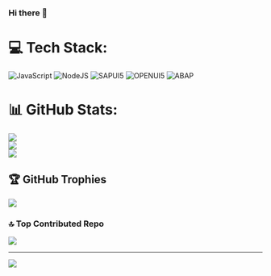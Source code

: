 ### Hi there 👋

<!--
**kevinbalboni/kevinbalboni** is a ✨ _special_ ✨ repository because its `README.md` (this file) appears on your GitHub profile.

Here are some ideas to get you started:

- 🔭 I’m currently working on ...
- 🌱 I’m currently learning ...
- 👯 I’m looking to collaborate on ...
- 🤔 I’m looking for help with ...
- 💬 Ask me about ...
- 📫 How to reach me: ...
- 😄 Pronouns: ...
- ⚡ Fun fact: ...
-->

# 💻 Tech Stack:
![JavaScript](https://img.shields.io/badge/javascript-%23323330.svg?style=for-the-badge&logo=javascript&logoColor=%23F7DF1E) ![NodeJS](https://img.shields.io/badge/node.js-6DA55F?style=for-the-badge&logo=node.js&logoColor=white)
<img alt='SAPUI5' src='https://img.shields.io/badge/SAPUI5-blue.svg?style=for-the-badge&logo=sap&logoColor' />
<img alt='OPENUI5' src='https://img.shields.io/badge/OPENUI5-blue.svg?style=for-the-badge&logo=sap&logoColor' />
<img alt='ABAP' src='https://img.shields.io/badge/ABAP-blue.svg?style=for-the-badge&logo=sap&logoColor' />
# 📊 GitHub Stats:
![](https://github-readme-stats.vercel.app/api?username=kevinbalboni&theme=dark&hide_border=false&include_all_commits=true&count_private=true)<br/>
![](https://github-readme-streak-stats.herokuapp.com/?user=kevinbalboni&theme=dark&hide_border=false)<br/>
![](https://github-readme-stats.vercel.app/api/top-langs/?username=kevinbalboni&theme=dark&hide_border=false&include_all_commits=true&count_private=true&layout=compact)

## 🏆 GitHub Trophies
![](https://github-profile-trophy.vercel.app/?username=kevinbalboni&theme=radical&no-frame=false&no-bg=true&margin-w=4)

### 🔝 Top Contributed Repo
![](https://github-contributor-stats.vercel.app/api?username=kevinbalboni&limit=5&theme=dark&combine_all_yearly_contributions=true)

---
[![](https://visitcount.itsvg.in/api?id=kevinbalboni&icon=0&color=0)](https://visitcount.itsvg.in)

<!-- Proudly created with GPRM ( https://gprm.itsvg.in ) -->
